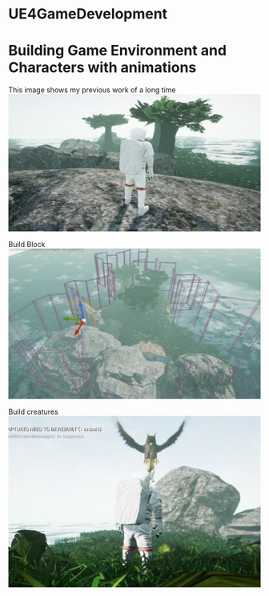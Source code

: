 # UE4GameDevelopment

# Building Game Environment and Characters with animations 

This image shows my previous work of a long time
![](https://github.com/XuchenSun/UE4GameDevelopment/blob/main/Daily_Work_Log/EnvironmentAndCharacterBuild.jpg)

Build Block 
![](https://github.com/XuchenSun/UE4GameDevelopment/blob/main/Daily_Work_Log/block.jpg)

Build creatures 
![](https://github.com/XuchenSun/UE4GameDevelopment/blob/main/Daily_Work_Log/Animation_creatures.jpg)

